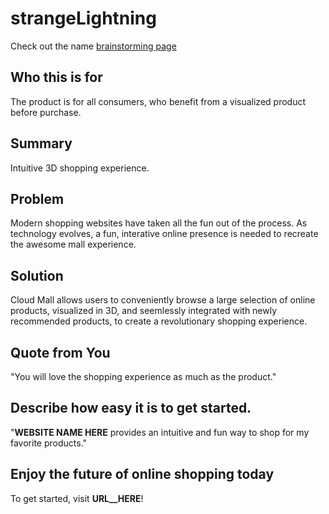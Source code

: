 # strangeLightning
Check out the name [brainstorming page](https://github.com/StrangeLightning/strangeLightning/wiki/Name-brainstorming)

## Who this is for
The product is for all consumers, who benefit from a visualized product before purchase.

## Summary
Intuitive 3D shopping experience.

## Problem
Modern shopping websites have taken all the fun out of the process. As technology evolves,
a fun, interative online presence is needed to recreate the awesome mall experience.

## Solution
Cloud Mall allows users to conveniently browse a large selection of online products, visualized in 3D, 
and seemlessly integrated with newly recommended products, to create a revolutionary shopping experience.

## Quote from You
"You will love the shopping experience as much as the product."

## Describe how easy it is to get started.
"__WEBSITE NAME HERE__ provides an intuitive and fun way to shop for my favorite products."

## Enjoy the future of online shopping today 

To get started, visit __URL__HERE__!
